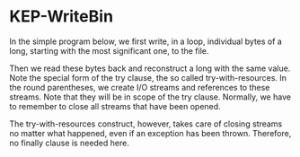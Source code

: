 # KEP-WriteBin

In the simple program below, we first write, in a loop, individual bytes of a long, starting with the most significant one, to the file.  
  
Then we read these bytes back and reconstruct a long with the same value. Note the special form of the try clause, the so called try-with-resources. In the round parentheses,
we create I/O streams and references to these streams. Note that they will be in scope of the try clause. Normally, we have to remember to close all streams that have been opened.  
  
The try-with-resources construct, however, takes care of closing streams no matter what happened, even if an exception has been thrown. Therefore, no finally clause is needed here.

